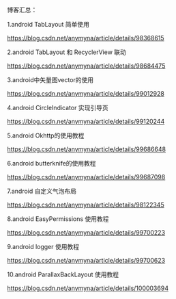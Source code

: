 #

博客汇总：

1.android TabLayout 简单使用
  
https://blog.csdn.net/anymyna/article/details/98368615

2.android TabLayout 和 RecyclerView 联动

https://blog.csdn.net/anymyna/article/details/98684475

3.android中矢量图vector的使用

https://blog.csdn.net/anymyna/article/details/99012928

4.android CircleIndicator 实现引导页

https://blog.csdn.net/anymyna/article/details/99120244

5.android Okhttp的使用教程

https://blog.csdn.net/anymyna/article/details/99686648

6.android butterknife的使用教程

https://blog.csdn.net/anymyna/article/details/99687098


7.android 自定义气泡布局

https://blog.csdn.net/anymyna/article/details/98122345


8.android EasyPermissions 使用教程

https://blog.csdn.net/anymyna/article/details/99700223


9.android logger 使用教程 

https://blog.csdn.net/anymyna/article/details/99700623


10.android ParallaxBackLayout 使用教程

https://blog.csdn.net/anymyna/article/details/100003694



